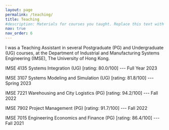```yaml
---
layout: page
permalink: /teaching/
title: Teaching
#description: Materials for courses you taught. Replace this text with your description.
nav: true
nav_order: 6
---
```


I was a Teaching Assistant in several Postgraduate (PG) and Undergraduate (UG) courses, at the Department of Industrial and Manufacturing Systems Engineering (IMSE), The University of Hong Kong.

IMSE 4135 Systems Integration (UG) [rating: 80.0/100] --- Full Year 2023

IMSE 3107 Systems Modeling and Simulation (UG) [rating: 81.8/100] --- Spring 2023

IMSE 7221 Warehousing and City Logistics (PG) [rating: 94.2/100] --- Fall 2022 

IMSE 7902 Project Management (PG) [rating: 91.7/100] --- Fall 2022 

IMSE 7015 Engineering Economics and Finance (PG) [rating: 86.4/100] --- Fall 2021
